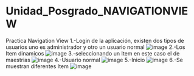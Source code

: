 # Unidad_Posgrado_NAVIGATIONVIEW
Practica Navigation View
1.-Login de la aplicación, existen dos tipos de usuarios uno es administrador y otro un usuario normal
![image](https://user-images.githubusercontent.com/87103650/182464606-460d1ea6-9c7d-43f3-abd5-ce3a6efefa4e.png)
2.-Los Item dinamicos
![image](https://user-images.githubusercontent.com/87103650/182464699-a3d82c53-0194-4092-9596-e8cfad2a1656.png)
3.-seleccionando un Item en este caso el de maestrias
![image](https://user-images.githubusercontent.com/87103650/182464774-c2564b83-82a9-46fc-a46f-54eacfe419d5.png)
4.-Usuario normal
![image](https://user-images.githubusercontent.com/87103650/182465009-be4e12cd-3866-49c5-8455-31c23f90bfb0.png)
5.-Inicio 
![image](https://user-images.githubusercontent.com/87103650/182465080-10dada34-5310-45ab-a39f-b3362d713cf7.png)
6.-Se muestran diferentes Item
![image](https://user-images.githubusercontent.com/87103650/182465162-7509b06b-78c0-4c5c-bff0-0fffa53e3fcf.png)

